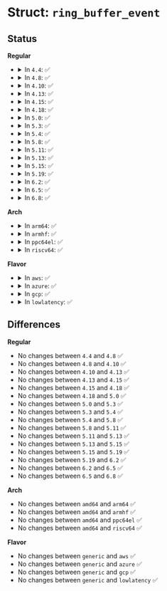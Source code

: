 # Struct: <code>ring_buffer_event</code>

## Status
<b>Regular</b>
<ul>
<li>
<details>
<summary>In <code>4.4</code>: ✅</summary>

```c
struct ring_buffer_event {
    u32 type_len;
    u32 time_delta;
    u32 array[0];
};
```
</details>
</li>
<li>
<details>
<summary>In <code>4.8</code>: ✅</summary>

```c
struct ring_buffer_event {
    u32 type_len;
    u32 time_delta;
    u32 array[0];
};
```
</details>
</li>
<li>
<details>
<summary>In <code>4.10</code>: ✅</summary>

```c
struct ring_buffer_event {
    u32 type_len;
    u32 time_delta;
    u32 array[0];
};
```
</details>
</li>
<li>
<details>
<summary>In <code>4.13</code>: ✅</summary>

```c
struct ring_buffer_event {
    u32 type_len;
    u32 time_delta;
    u32 array[0];
};
```
</details>
</li>
<li>
<details>
<summary>In <code>4.15</code>: ✅</summary>

```c
struct ring_buffer_event {
    u32 type_len;
    u32 time_delta;
    u32 array[0];
};
```
</details>
</li>
<li>
<details>
<summary>In <code>4.18</code>: ✅</summary>

```c
struct ring_buffer_event {
    u32 type_len;
    u32 time_delta;
    u32 array[0];
};
```
</details>
</li>
<li>
<details>
<summary>In <code>5.0</code>: ✅</summary>

```c
struct ring_buffer_event {
    u32 type_len;
    u32 time_delta;
    u32 array[0];
};
```
</details>
</li>
<li>
<details>
<summary>In <code>5.3</code>: ✅</summary>

```c
struct ring_buffer_event {
    u32 type_len;
    u32 time_delta;
    u32 array[0];
};
```
</details>
</li>
<li>
<details>
<summary>In <code>5.4</code>: ✅</summary>

```c
struct ring_buffer_event {
    u32 type_len;
    u32 time_delta;
    u32 array[0];
};
```
</details>
</li>
<li>
<details>
<summary>In <code>5.8</code>: ✅</summary>

```c
struct ring_buffer_event {
    u32 type_len;
    u32 time_delta;
    u32 array[0];
};
```
</details>
</li>
<li>
<details>
<summary>In <code>5.11</code>: ✅</summary>

```c
struct ring_buffer_event {
    u32 type_len;
    u32 time_delta;
    u32 array[0];
};
```
</details>
</li>
<li>
<details>
<summary>In <code>5.13</code>: ✅</summary>

```c
struct ring_buffer_event {
    u32 type_len;
    u32 time_delta;
    u32 array[0];
};
```
</details>
</li>
<li>
<details>
<summary>In <code>5.15</code>: ✅</summary>

```c
struct ring_buffer_event {
    u32 type_len;
    u32 time_delta;
    u32 array[0];
};
```
</details>
</li>
<li>
<details>
<summary>In <code>5.19</code>: ✅</summary>

```c
struct ring_buffer_event {
    u32 type_len;
    u32 time_delta;
    u32 array[0];
};
```
</details>
</li>
<li>
<details>
<summary>In <code>6.2</code>: ✅</summary>

```c
struct ring_buffer_event {
    u32 type_len;
    u32 time_delta;
    u32 array[0];
};
```
</details>
</li>
<li>
<details>
<summary>In <code>6.5</code>: ✅</summary>

```c
struct ring_buffer_event {
    u32 type_len;
    u32 time_delta;
    u32 array[0];
};
```
</details>
</li>
<li>
<details>
<summary>In <code>6.8</code>: ✅</summary>

```c
struct ring_buffer_event {
    u32 type_len;
    u32 time_delta;
    u32 array[0];
};
```
</details>
</li>
</ul>
<b>Arch</b>
<ul>
<li>
<details>
<summary>In <code>arm64</code>: ✅</summary>

```c
struct ring_buffer_event {
    u32 type_len;
    u32 time_delta;
    u32 array[0];
};
```
</details>
</li>
<li>
<details>
<summary>In <code>armhf</code>: ✅</summary>

```c
struct ring_buffer_event {
    u32 type_len;
    u32 time_delta;
    u32 array[0];
};
```
</details>
</li>
<li>
<details>
<summary>In <code>ppc64el</code>: ✅</summary>

```c
struct ring_buffer_event {
    u32 type_len;
    u32 time_delta;
    u32 array[0];
};
```
</details>
</li>
<li>
<details>
<summary>In <code>riscv64</code>: ✅</summary>

```c
struct ring_buffer_event {
    u32 type_len;
    u32 time_delta;
    u32 array[0];
};
```
</details>
</li>
</ul>
<b>Flavor</b>
<ul>
<li>
<details>
<summary>In <code>aws</code>: ✅</summary>

```c
struct ring_buffer_event {
    u32 type_len;
    u32 time_delta;
    u32 array[0];
};
```
</details>
</li>
<li>
<details>
<summary>In <code>azure</code>: ✅</summary>

```c
struct ring_buffer_event {
    u32 type_len;
    u32 time_delta;
    u32 array[0];
};
```
</details>
</li>
<li>
<details>
<summary>In <code>gcp</code>: ✅</summary>

```c
struct ring_buffer_event {
    u32 type_len;
    u32 time_delta;
    u32 array[0];
};
```
</details>
</li>
<li>
<details>
<summary>In <code>lowlatency</code>: ✅</summary>

```c
struct ring_buffer_event {
    u32 type_len;
    u32 time_delta;
    u32 array[0];
};
```
</details>
</li>
</ul>

## Differences
<b>Regular</b>
<ul>
<li>
No changes between <code>4.4</code> and <code>4.8</code> ✅
</li>
<li>
No changes between <code>4.8</code> and <code>4.10</code> ✅
</li>
<li>
No changes between <code>4.10</code> and <code>4.13</code> ✅
</li>
<li>
No changes between <code>4.13</code> and <code>4.15</code> ✅
</li>
<li>
No changes between <code>4.15</code> and <code>4.18</code> ✅
</li>
<li>
No changes between <code>4.18</code> and <code>5.0</code> ✅
</li>
<li>
No changes between <code>5.0</code> and <code>5.3</code> ✅
</li>
<li>
No changes between <code>5.3</code> and <code>5.4</code> ✅
</li>
<li>
No changes between <code>5.4</code> and <code>5.8</code> ✅
</li>
<li>
No changes between <code>5.8</code> and <code>5.11</code> ✅
</li>
<li>
No changes between <code>5.11</code> and <code>5.13</code> ✅
</li>
<li>
No changes between <code>5.13</code> and <code>5.15</code> ✅
</li>
<li>
No changes between <code>5.15</code> and <code>5.19</code> ✅
</li>
<li>
No changes between <code>5.19</code> and <code>6.2</code> ✅
</li>
<li>
No changes between <code>6.2</code> and <code>6.5</code> ✅
</li>
<li>
No changes between <code>6.5</code> and <code>6.8</code> ✅
</li>
</ul>
<b>Arch</b>
<ul>
<li>
No changes between <code>amd64</code> and <code>arm64</code> ✅
</li>
<li>
No changes between <code>amd64</code> and <code>armhf</code> ✅
</li>
<li>
No changes between <code>amd64</code> and <code>ppc64el</code> ✅
</li>
<li>
No changes between <code>amd64</code> and <code>riscv64</code> ✅
</li>
</ul>
<b>Flavor</b>
<ul>
<li>
No changes between <code>generic</code> and <code>aws</code> ✅
</li>
<li>
No changes between <code>generic</code> and <code>azure</code> ✅
</li>
<li>
No changes between <code>generic</code> and <code>gcp</code> ✅
</li>
<li>
No changes between <code>generic</code> and <code>lowlatency</code> ✅
</li>
</ul>
